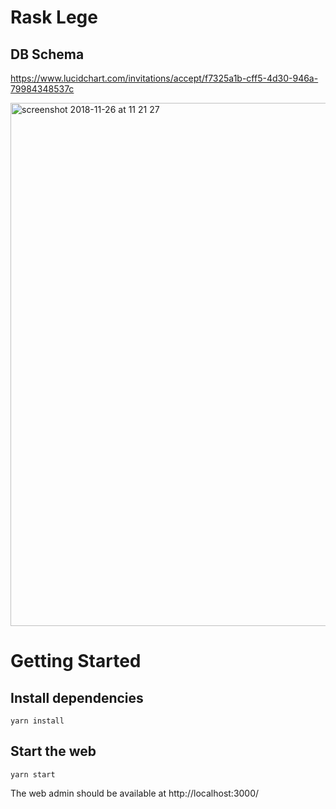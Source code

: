 # Rask Lege

## DB Schema

https://www.lucidchart.com/invitations/accept/f7325a1b-cff5-4d30-946a-79984348537c

<img width="837" alt="screenshot 2018-11-26 at 11 21 27" src="https://user-images.githubusercontent.com/2022919/49008207-8df25b80-f16d-11e8-9998-c8c483b001e3.png">

# Getting Started

## Install dependencies

```
yarn install
```

## Start the web

```
yarn start
```

The web admin should be available at http://localhost:3000/
